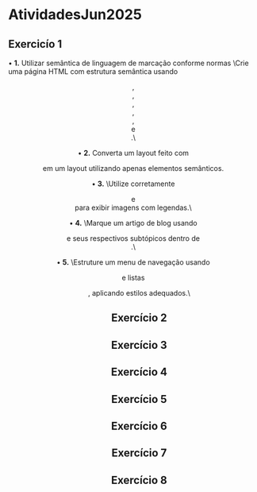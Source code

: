 # AtividadesJun2025

## Exercicío 1
• **1.** Utilizar semântica de linguagem de marcação conforme normas
\Crie uma página HTML com estrutura semântica usando <header>, <nav>, <main>, <section>, <article>, <aside> e <footer>.\


• **2.** Converta um layout feito com <div> em um layout utilizando apenas elementos semânticos.


• **3.** \Utilize corretamente <figure> e <figcaption> para exibir imagens com legendas.\


• **4.** \Marque um artigo de blog usando <article> e seus respectivos subtópicos dentro de <section>.\

• **5.** \Estruture um menu de navegação usando <nav> e listas <ul>, aplicando estilos adequados.\

## Exercício 2

## Exercício 3

## Exercício 4

## Exercício 5

## Exercício 6

## Exercício 7

## Exercício 8
